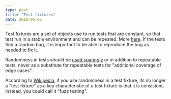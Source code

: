 ```yaml
---
type: post
title: "Test fixtures"
date: 2018-05-05
---
```


Test fixtures are a set of objects use to run tests that are constant,
so that test run in a stable environment and can be repeated.
More [here](https://github.com/junit-team/junit4/wiki/test-fixtures).
If the tests find a random bug, it is important to be able to reproduce the bug
as needed to fix it.

Randomness in tests should be [used sparingly](https://stackoverflow.com/questions/636353/is-it-a-bad-practice-to-randomly-generate-test-data) or in addition to repeatable tests,
never as a substitute for repeatable tests for "additional coverage of edge cases".

According to [Wikipedia](https://en.wikipedia.org/wiki/Test_fixture),
if you use randomness in a test fixture, its no longer a "test fixture"
as a key characteristic of a test fixture is that it is consistent.
Instead, you could call it "fuzz testing".

